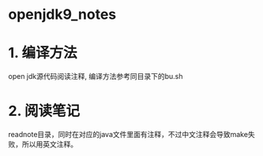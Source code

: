 # openjdk9_notes
# 1. 编译方法
open jdk源代码阅读注释, 编译方法参考同目录下的bu.sh

# 2. 阅读笔记
readnote目录，同时在对应的java文件里面有注释，不过中文注释会导致make失败，所以用英文注释。

